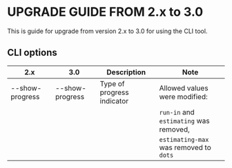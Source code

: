 UPGRADE GUIDE FROM 2.x to 3.0
=============================

This is guide for upgrade from version 2.x to 3.0 for using the CLI tool.


CLI options
-----------

| 2.x             | 3.0             | Description                                                                    | Note                                   |
| --------------- | --------------- | ------------------------------------------------------------------------------ | -------------------------------------- |
| --show-progress | --show-progress | Type of progress indicator                                                     | Allowed values were modified:          |
|                 |                 |                                                                                | `run-in` and `estimating` was removed, |
|                 |                 |                                                                                | `estimating-max` was removed to `dots` |
